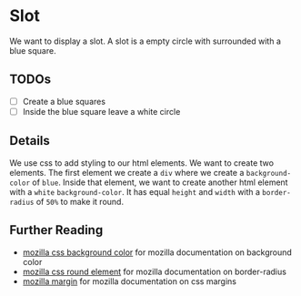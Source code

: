 # Slot
We want to display a slot. A slot is a empty circle with surrounded with a blue square.

## TODOs
 - [ ] Create a blue squares
 - [ ] Inside the blue square leave a white circle

## Details
We use css to add styling to our html elements. We want to create two elements. The first element we create a `div` where we create a `background-color` of `blue`. Inside that element, we want to create another html element with a `white` `background-color`. It has equal `height` and `width` with a `border-radius` of `50%` to make it round.

## Further Reading
 - [mozilla css background color](https://www.google.com/search?q=mozilla+css+background+color) for mozilla documentation on background color
 - [mozilla css round element](https://www.google.com/search?q=mozilla+css+round+element) for mozilla documentation on border-radius
 - [mozilla margin](https://www.google.com/search?q=mozilla+margin) for mozilla documentation on css margins